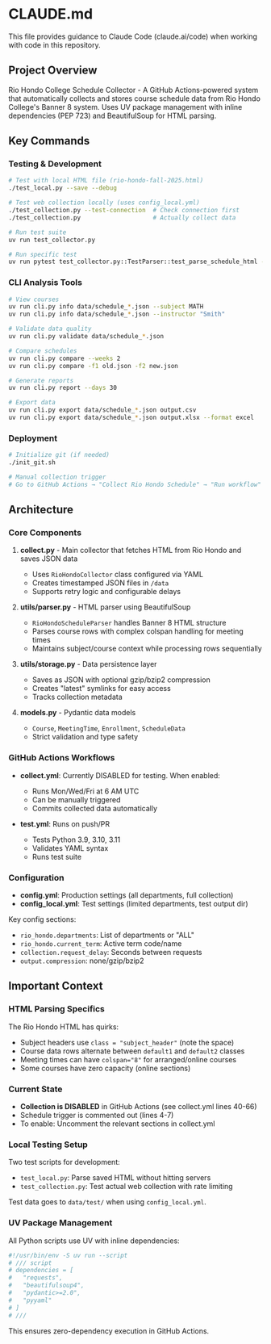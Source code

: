 # CLAUDE.md

This file provides guidance to Claude Code (claude.ai/code) when working with code in this repository.

## Project Overview

Rio Hondo College Schedule Collector - A GitHub Actions-powered system that automatically collects and stores course schedule data from Rio Hondo College's Banner 8 system. Uses UV package management with inline dependencies (PEP 723) and BeautifulSoup for HTML parsing.

## Key Commands

### Testing & Development

```bash
# Test with local HTML file (rio-hondo-fall-2025.html)
./test_local.py --save --debug

# Test web collection locally (uses config_local.yml)
./test_collection.py --test-connection  # Check connection first
./test_collection.py                    # Actually collect data

# Run test suite
uv run test_collector.py

# Run specific test
uv run pytest test_collector.py::TestParser::test_parse_schedule_html -v
```

### CLI Analysis Tools

```bash
# View courses
uv run cli.py info data/schedule_*.json --subject MATH
uv run cli.py info data/schedule_*.json --instructor "Smith"

# Validate data quality
uv run cli.py validate data/schedule_*.json

# Compare schedules
uv run cli.py compare --weeks 2
uv run cli.py compare -f1 old.json -f2 new.json

# Generate reports
uv run cli.py report --days 30

# Export data
uv run cli.py export data/schedule_*.json output.csv
uv run cli.py export data/schedule_*.json output.xlsx --format excel
```

### Deployment

```bash
# Initialize git (if needed)
./init_git.sh

# Manual collection trigger
# Go to GitHub Actions → "Collect Rio Hondo Schedule" → "Run workflow"
```

## Architecture

### Core Components

1. **collect.py** - Main collector that fetches HTML from Rio Hondo and saves JSON data
   - Uses `RioHondoCollector` class configured via YAML
   - Creates timestamped JSON files in `/data`
   - Supports retry logic and configurable delays

2. **utils/parser.py** - HTML parser using BeautifulSoup
   - `RioHondoScheduleParser` handles Banner 8 HTML structure
   - Parses course rows with complex colspan handling for meeting times
   - Maintains subject/course context while processing rows sequentially

3. **utils/storage.py** - Data persistence layer
   - Saves as JSON with optional gzip/bzip2 compression
   - Creates "latest" symlinks for easy access
   - Tracks collection metadata

4. **models.py** - Pydantic data models
   - `Course`, `MeetingTime`, `Enrollment`, `ScheduleData`
   - Strict validation and type safety

### GitHub Actions Workflows

- **collect.yml**: Currently DISABLED for testing. When enabled:
  - Runs Mon/Wed/Fri at 6 AM UTC
  - Can be manually triggered
  - Commits collected data automatically
  
- **test.yml**: Runs on push/PR
  - Tests Python 3.9, 3.10, 3.11
  - Validates YAML syntax
  - Runs test suite

### Configuration

- **config.yml**: Production settings (all departments, full collection)
- **config_local.yml**: Test settings (limited departments, test output dir)

Key config sections:
- `rio_hondo.departments`: List of departments or "ALL"
- `rio_hondo.current_term`: Active term code/name
- `collection.request_delay`: Seconds between requests
- `output.compression`: none/gzip/bzip2

## Important Context

### HTML Parsing Specifics

The Rio Hondo HTML has quirks:
- Subject headers use `class = "subject_header"` (note the space)
- Course data rows alternate between `default1` and `default2` classes
- Meeting times can have `colspan="8"` for arranged/online courses
- Some courses have zero capacity (online sections)

### Current State

- **Collection is DISABLED** in GitHub Actions (see collect.yml lines 40-66)
- Schedule trigger is commented out (lines 4-7)
- To enable: Uncomment the relevant sections in collect.yml

### Local Testing Setup

Two test scripts for development:
- `test_local.py`: Parse saved HTML without hitting servers
- `test_collection.py`: Test actual web collection with rate limiting

Test data goes to `data/test/` when using `config_local.yml`.

### UV Package Management

All Python scripts use UV with inline dependencies:
```python
#!/usr/bin/env -S uv run --script
# /// script
# dependencies = [
#   "requests",
#   "beautifulsoup4",
#   "pydantic>=2.0",
#   "pyyaml"
# ]
# ///
```

This ensures zero-dependency execution in GitHub Actions.